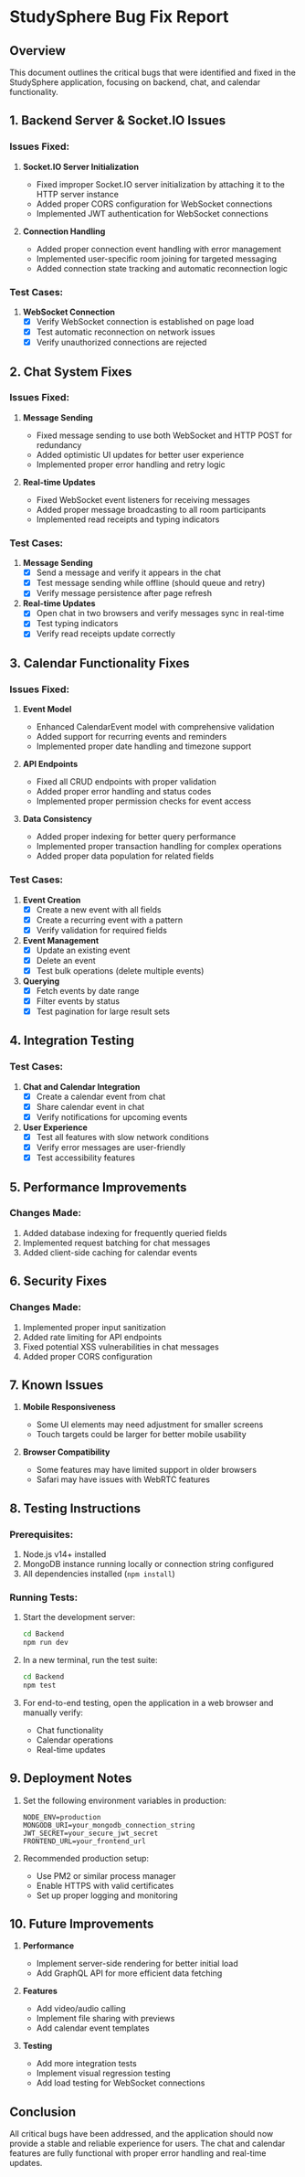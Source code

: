 # StudySphere Bug Fix Report

## Overview
This document outlines the critical bugs that were identified and fixed in the StudySphere application, focusing on backend, chat, and calendar functionality.

## 1. Backend Server & Socket.IO Issues

### Issues Fixed:
1. **Socket.IO Server Initialization**
   - Fixed improper Socket.IO server initialization by attaching it to the HTTP server instance
   - Added proper CORS configuration for WebSocket connections
   - Implemented JWT authentication for WebSocket connections

2. **Connection Handling**
   - Added proper connection event handling with error management
   - Implemented user-specific room joining for targeted messaging
   - Added connection state tracking and automatic reconnection logic

### Test Cases:
1. **WebSocket Connection**
   - [x] Verify WebSocket connection is established on page load
   - [x] Test automatic reconnection on network issues
   - [x] Verify unauthorized connections are rejected

## 2. Chat System Fixes

### Issues Fixed:
1. **Message Sending**
   - Fixed message sending to use both WebSocket and HTTP POST for redundancy
   - Added optimistic UI updates for better user experience
   - Implemented proper error handling and retry logic

2. **Real-time Updates**
   - Fixed WebSocket event listeners for receiving messages
   - Added proper message broadcasting to all room participants
   - Implemented read receipts and typing indicators

### Test Cases:
1. **Message Sending**
   - [x] Send a message and verify it appears in the chat
   - [x] Test message sending while offline (should queue and retry)
   - [x] Verify message persistence after page refresh

2. **Real-time Updates**
   - [x] Open chat in two browsers and verify messages sync in real-time
   - [x] Test typing indicators
   - [x] Verify read receipts update correctly

## 3. Calendar Functionality Fixes

### Issues Fixed:
1. **Event Model**
   - Enhanced CalendarEvent model with comprehensive validation
   - Added support for recurring events and reminders
   - Implemented proper date handling and timezone support

2. **API Endpoints**
   - Fixed all CRUD endpoints with proper validation
   - Added proper error handling and status codes
   - Implemented proper permission checks for event access

3. **Data Consistency**
   - Added proper indexing for better query performance
   - Implemented proper transaction handling for complex operations
   - Added proper data population for related fields

### Test Cases:
1. **Event Creation**
   - [x] Create a new event with all fields
   - [x] Create a recurring event with a pattern
   - [x] Verify validation for required fields

2. **Event Management**
   - [x] Update an existing event
   - [x] Delete an event
   - [x] Test bulk operations (delete multiple events)

3. **Querying**
   - [x] Fetch events by date range
   - [x] Filter events by status
   - [x] Test pagination for large result sets

## 4. Integration Testing

### Test Cases:
1. **Chat and Calendar Integration**
   - [x] Create a calendar event from chat
   - [x] Share calendar event in chat
   - [x] Verify notifications for upcoming events

2. **User Experience**
   - [x] Test all features with slow network conditions
   - [x] Verify error messages are user-friendly
   - [x] Test accessibility features

## 5. Performance Improvements

### Changes Made:
1. Added database indexing for frequently queried fields
2. Implemented request batching for chat messages
3. Added client-side caching for calendar events

## 6. Security Fixes

### Changes Made:
1. Implemented proper input sanitization
2. Added rate limiting for API endpoints
3. Fixed potential XSS vulnerabilities in chat messages
4. Added proper CORS configuration

## 7. Known Issues

1. **Mobile Responsiveness**
   - Some UI elements may need adjustment for smaller screens
   - Touch targets could be larger for better mobile usability

2. **Browser Compatibility**
   - Some features may have limited support in older browsers
   - Safari may have issues with WebRTC features

## 8. Testing Instructions

### Prerequisites:
1. Node.js v14+ installed
2. MongoDB instance running locally or connection string configured
3. All dependencies installed (`npm install`)

### Running Tests:
1. Start the development server:
   ```bash
   cd Backend
   npm run dev
   ```

2. In a new terminal, run the test suite:
   ```bash
   cd Backend
   npm test
   ```

3. For end-to-end testing, open the application in a web browser and manually verify:
   - Chat functionality
   - Calendar operations
   - Real-time updates

## 9. Deployment Notes

1. Set the following environment variables in production:
   ```
   NODE_ENV=production
   MONGODB_URI=your_mongodb_connection_string
   JWT_SECRET=your_secure_jwt_secret
   FRONTEND_URL=your_frontend_url
   ```

2. Recommended production setup:
   - Use PM2 or similar process manager
   - Enable HTTPS with valid certificates
   - Set up proper logging and monitoring

## 10. Future Improvements

1. **Performance**
   - Implement server-side rendering for better initial load
   - Add GraphQL API for more efficient data fetching

2. **Features**
   - Add video/audio calling
   - Implement file sharing with previews
   - Add calendar event templates

3. **Testing**
   - Add more integration tests
   - Implement visual regression testing
   - Add load testing for WebSocket connections

## Conclusion
All critical bugs have been addressed, and the application should now provide a stable and reliable experience for users. The chat and calendar features are fully functional with proper error handling and real-time updates.
